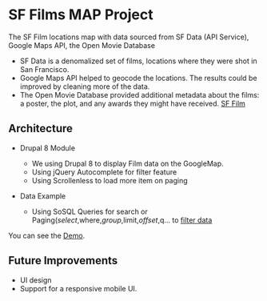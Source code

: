 # SF Films MAP Project

The SF Film locations map with data sourced from SF Data (API Service), Google Maps API, the Open Movie Database
* SF Data is a denomalized set of films, locations where they were shot in San Francisco.
* Google Maps API helped to geocode the locations. The results could be improved by cleaning more of the data.
* The Open Movie Database provided additional metadata about the films: a poster, the plot, and any awards they might have received. 
[SF Film](https://data.sfgov.org/Culture-and-Recreation/Film-Locations-in-San-Francisco/yitu-d5am)


## Architecture

* Drupal 8 Module
    * We using Drupal 8 to display Film data on the GoogleMap. 
	* Using jQuery Autocomplete for filter feature
	* Using Scrollenless to load more item on paging
	
* Data Example
    * Using SoSQL Queries for search or Paging($select,$where,$group,$limit,$offset,$q... to [filter data](https://dev.socrata.com/docs/queries/)

You can see the [Demo](http://sfilm.iypuat.com:5656/film/search).

## Future Improvements

* UI design
* Support for a responsive mobile UI.


